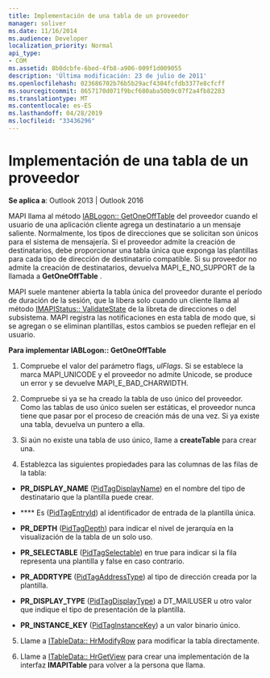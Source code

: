 ```yaml
---
title: Implementación de una tabla de un proveedor
manager: soliver
ms.date: 11/16/2014
ms.audience: Developer
localization_priority: Normal
api_type:
- COM
ms.assetid: 8b0dcbfe-6bed-4fb8-a906-009f1d009055
description: 'Última modificación: 23 de julio de 2011'
ms.openlocfilehash: 023686702b76b5b29acf4304fcfdb3377e8cfcff
ms.sourcegitcommit: 8657170d071f9bcf680aba50b9c07f2a4fb82283
ms.translationtype: MT
ms.contentlocale: es-ES
ms.lasthandoff: 04/28/2019
ms.locfileid: "33436296"
---
```

# <a name="implementing-a-provider-one-off-table"></a>Implementación de una tabla de un proveedor

  
  
**Se aplica a**: Outlook 2013 | Outlook 2016 
  
MAPI llama al método [IABLogon:: GetOneOffTable](iablogon-getoneofftable.md) del proveedor cuando el usuario de una aplicación cliente agrega un destinatario a un mensaje saliente. Normalmente, los tipos de direcciones que se solicitan son únicos para el sistema de mensajería. Si el proveedor admite la creación de destinatarios, debe proporcionar una tabla única que exponga las plantillas para cada tipo de dirección de destinatario compatible. Si su proveedor no admite la creación de destinatarios, devuelva MAPI_E_NO_SUPPORT de la llamada a **GetOneOffTable** . 
  
MAPI suele mantener abierta la tabla única del proveedor durante el período de duración de la sesión, que la libera solo cuando un cliente llama al método [IMAPIStatus:: ValidateState](imapistatus-validatestate.md) de la libreta de direcciones o del subsistema. MAPI registra las notificaciones en esta tabla de modo que, si se agregan o se eliminan plantillas, estos cambios se pueden reflejar en el usuario. 
  
 **Para implementar IABLogon:: GetOneOffTable**
  
1. Compruebe el valor del parámetro flags, _ulFlags_. Si se establece la marca MAPI_UNICODE y el proveedor no admite Unicode, se produce un error y se devuelve MAPI_E_BAD_CHARWIDTH. 
    
2. Compruebe si ya se ha creado la tabla de uso único del proveedor. Como las tablas de uso único suelen ser estáticas, el proveedor nunca tiene que pasar por el proceso de creación más de una vez. Si ya existe una tabla, devuelva un puntero a ella. 
    
3. Si aún no existe una tabla de uso único, llame a **createTable** para crear una. 
    
4. Establezca las siguientes propiedades para las columnas de las filas de la tabla:
    
  - **PR_DISPLAY_NAME** ([PidTagDisplayName](pidtagdisplayname-canonical-property.md)) en el nombre del tipo de destinatario que la plantilla puede crear. 
    
  - **** Es ([PidTagEntryId](pidtagentryid-canonical-property.md)) al identificador de entrada de la plantilla única.
    
  - **PR_DEPTH** ([PidTagDepth](pidtagdepth-canonical-property.md)) para indicar el nivel de jerarquía en la visualización de la tabla de un solo uso.
    
  - **PR_SELECTABLE** ([PidTagSelectable](pidtagselectable-canonical-property.md)) en true para indicar si la fila representa una plantilla y false en caso contrario.
    
  - **PR_ADDRTYPE** ([PidTagAddressType](pidtagaddresstype-canonical-property.md)) al tipo de dirección creada por la plantilla.
    
  - **PR_DISPLAY_TYPE** ([PidTagDisplayType](pidtagdisplaytype-canonical-property.md)) a DT_MAILUSER u otro valor que indique el tipo de presentación de la plantilla.
    
  - **PR_INSTANCE_KEY** ([PidTagInstanceKey](pidtaginstancekey-canonical-property.md)) a un valor binario único. 
    
5. Llame a [ITableData:: HrModifyRow](itabledata-hrmodifyrow.md) para modificar la tabla directamente. 
    
6. Llame a [ITableData:: HrGetView](itabledata-hrgetview.md) para crear una implementación de la interfaz **IMAPITable** para volver a la persona que llama. 
    

